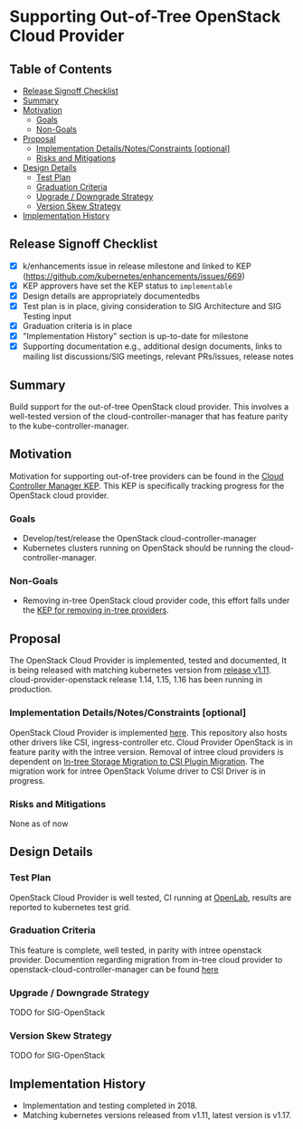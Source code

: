 # Supporting Out-of-Tree OpenStack Cloud Provider

## Table of Contents

<!-- toc -->
- [Release Signoff Checklist](#release-signoff-checklist)
- [Summary](#summary)
- [Motivation](#motivation)
  - [Goals](#goals)
  - [Non-Goals](#non-goals)
- [Proposal](#proposal)
  - [Implementation Details/Notes/Constraints [optional]](#implementation-detailsnotesconstraints-optional)
  - [Risks and Mitigations](#risks-and-mitigations)
- [Design Details](#design-details)
  - [Test Plan](#test-plan)
  - [Graduation Criteria](#graduation-criteria)
  - [Upgrade / Downgrade Strategy](#upgrade--downgrade-strategy)
  - [Version Skew Strategy](#version-skew-strategy)
- [Implementation History](#implementation-history)
<!-- /toc -->

## Release Signoff Checklist

- [X] k/enhancements issue in release milestone and linked to KEP (https://github.com/kubernetes/enhancements/issues/669)
- [X] KEP approvers have set the KEP status to `implementable`
- [X] Design details are appropriately documentedbs
- [X] Test plan is in place, giving consideration to SIG Architecture and SIG Testing input
- [X] Graduation criteria is in place
- [X] "Implementation History" section is up-to-date for milestone
- [X] Supporting documentation e.g., additional design documents, links to mailing list discussions/SIG meetings, relevant PRs/issues, release notes

## Summary

Build support for the out-of-tree OpenStack cloud provider. This involves a well-tested version of the cloud-controller-manager 
that has feature parity to the kube-controller-manager. 

## Motivation

Motivation for supporting out-of-tree providers can be found in the [Cloud Controller Manager KEP](/keps/sig-cloud-provider/2392-cloud-controller-manager/README.md).
This KEP is specifically tracking progress for the OpenStack cloud provider.

### Goals

* Develop/test/release the OpenStack cloud-controller-manager
* Kubernetes clusters running on OpenStack should be running the cloud-controller-manager.

### Non-Goals

* Removing in-tree OpenStack cloud provider code, this effort falls under the [KEP for removing in-tree providers](https://github.com/kubernetes/enhancements/blob/master/keps/sig-cloud-provider/20190125-removing-in-tree-providers.md).

## Proposal
The OpenStack Cloud Provider is implemented, tested and documented, It is being released with matching kubernetes version from [release v1.11](https://github.com/kubernetes/cloud-provider-openstack/releases). cloud-provider-openstack release 1.14, 1.15, 1.16 has been running in production.

### Implementation Details/Notes/Constraints [optional]
OpenStack Cloud Provider is implemented [here](https://github.com/kubernetes/cloud-provider-openstack/releases). This repository also hosts other drivers like CSI, ingress-controller etc. Cloud Provider OpenStack is in feature parity with the intree version. Removal of intree cloud providers is dependent on [In-tree Storage Migration to CSI Plugin Migration](https://github.com/kubernetes/community/blob/master/contributors/design-proposals/storage/csi-migration.md). The migration work for intree OpenStack Volume driver to CSI Driver is in progress.

### Risks and Mitigations

None as of now
## Design Details

### Test Plan
OpenStack Cloud Provider is well tested, CI running at [OpenLab](https://github.com/theopenlab/openlab-zuul-jobs), results are reported to kubernetes test grid.

### Graduation Criteria

This feature is complete, well tested, in parity with intree openstack provider. Documention regarding migration from in-tree cloud provider to openstack-cloud-controller-manager can be found [here](https://github.com/kubernetes/cloud-provider-openstack/blob/master/docs/migrate-to-ccm-with-csimigration.md)

### Upgrade / Downgrade Strategy

TODO for SIG-OpenStack
 
### Version Skew Strategy

TODO for SIG-OpenStack

## Implementation History
- Implementation and testing completed in 2018.
- Matching kubernetes versions released from v1.11, latest version is v1.17.
